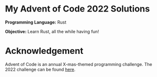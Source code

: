 # My Advent of Code 2022 Solutions

**Programming Language:** Rust

**Objective:** Learn Rust, all the while having fun!

# Acknowledgement

Advent of Code is an annual X-mas-themed programming challenge. The 2022 challenge can be found [here](https://adventofcode.com/2022).
